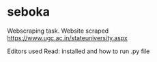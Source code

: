# seboka
 
Webscraping task. Website scraped https://www.ugc.ac.in/stateuniversity.aspx

Editors used Read: installed and how to run .py file
